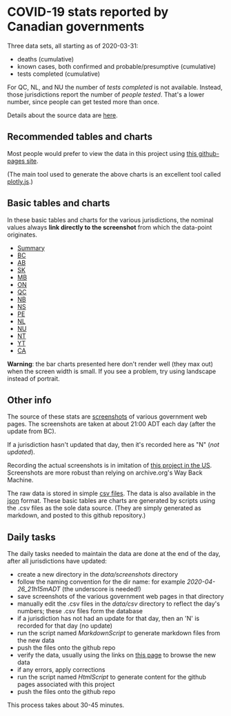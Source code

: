 # COVID-19 stats reported by Canadian governments

Three data sets, all starting as of 2020-03-31:

* deaths (cumulative)
* known cases, both confirmed and probable/presumptive (cumulative)
* tests completed (cumulative)

For QC, NL, and NU the number of *tests completed* is not available. 
Instead, those jurisdictions report the number of *people tested*.
That's a lower number, since people can get tested more than once.

Details about the source data are [here](https://github.com/johanley/covid-19-canada/blob/master/data/md/about.md).

## Recommended tables and charts

Most people would prefer to view the data in this project 
using [this github-pages site](https://johanley.github.io/covid-19-canada/index.html).

(The main tool used to generate the above charts is an excellent tool called [plotly.js](https://plotly.com/javascript/).)

## Basic tables and charts 

In these basic tables and charts for the various jurisdictions, the nominal values always **link directly to the screenshot** from which the data-point originates.

* [Summary](https://github.com/johanley/covid-19-canada/blob/master/data/md/summary.md)
* [BC](https://github.com/johanley/covid-19-canada/blob/master/data/md/bc.md)
* [AB](https://github.com/johanley/covid-19-canada/blob/master/data/md/ab.md)
* [SK](https://github.com/johanley/covid-19-canada/blob/master/data/md/sk.md)
* [MB](https://github.com/johanley/covid-19-canada/blob/master/data/md/mb.md)
* [ON](https://github.com/johanley/covid-19-canada/blob/master/data/md/on.md)
* [QC](https://github.com/johanley/covid-19-canada/blob/master/data/md/qc.md)
* [NB](https://github.com/johanley/covid-19-canada/blob/master/data/md/nb.md)
* [NS](https://github.com/johanley/covid-19-canada/blob/master/data/md/ns.md)
* [PE](https://github.com/johanley/covid-19-canada/blob/master/data/md/pe.md)
* [NL](https://github.com/johanley/covid-19-canada/blob/master/data/md/nl.md)
* [NU](https://github.com/johanley/covid-19-canada/blob/master/data/md/nu.md)
* [NT](https://github.com/johanley/covid-19-canada/blob/master/data/md/nt.md)
* [YT](https://github.com/johanley/covid-19-canada/blob/master/data/md/yt.md)
* [CA](https://github.com/johanley/covid-19-canada/blob/master/data/md/ca.md)

**Warning**: the bar charts presented here don't render well (they max out) when the screen width is small.
If you see a problem, try using landscape instead of portrait.

## Other info

The source of these stats are [screenshots](https://github.com/johanley/covid-19-canada/tree/master/data/screenshots) of 
various government web pages.
The screenshots are taken at about 21:00 ADT each day (after the update from BC).

If a jurisdiction hasn't updated that day, then it's recorded here as "N" (*not updated*).

Recording the actual screenshots is in imitation of [this project in the US](https://github.com/COVID19Tracking).
Screenshots are more robust than relying on archive.org's Way Back Machine.

The raw data is stored in simple [csv files](https://github.com/johanley/covid-19-canada/tree/master/data/csv).
The data is also available in the [json](https://github.com/johanley/covid-19-canada/tree/master/data/json) format.
These basic tables are charts are generated by scripts using the .csv files as the sole data source.
(They are simply generated as markdown, and posted to this github repository.)

## Daily tasks

The daily tasks needed to maintain the data are done at the end of the day, after 
all jurisdictions have updated:

* create a new directory in the *data/screenshots* directory
* follow the naming convention for the dir name: for example *2020-04-26_21h15mADT* (the underscore is needed!)
* save screenshots of the various government web pages in that directory
* manually edit the .csv files in the *data/csv* directory to reflect the day's numbers; these .csv files form the database
* if a jurisdiction has not had an update for that day, then an 'N' is recorded for that day (no update)
* run the script named *MarkdownScript* to generate markdown files from the new data
* push the files onto the github repo
* verify the data, usually using the links on [this page](https://github.com/johanley/covid-19-canada/blob/master/data/md/about.md) to browse the new data
* if any errors, apply corrections
* run the script named *HtmlScript* to generate content for the github pages associated with this project
* push the files onto the github repo

This process takes about 30-45 minutes.